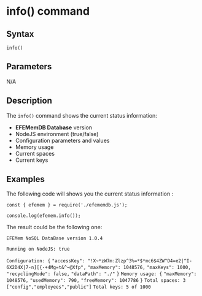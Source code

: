 # info() command

## **Syntax** 

`info()`



## **Parameters**

N/A



## **Description**

The `info()` command shows the current status information:

- **EFEMemDB Database** version
- NodeJS environment (true/false)
- Configuration parameters and values
- Memory usage
- Current spaces
- Current keys



## **Examples**

The following code will shows you the current status information :

`const { efemem } = require('./efememdb.js');`

`console.log(efemem.info());`



The result could be the following one:

`EFEMem NoSQL DataBase version 1.0.4`

`Running on NodeJS: true`

`Configuration: {`
  `"accessKey": "!X~*zW7m:Zlzp^3%=*$*mc6$4ZW^D4=e2|^I-6X2D4X|7-n][{-+4Mg=t&^~@Xfp",`
  `"maxMemory": 1048576,`
  `"maxKeys": 1000,`
  `"recyclingMode": false,`
  `"dataPath": "./"`
`}`
`Memory usage: {`
  `"maxMemory": 1048576,`
  `"usedMemory": 790,`
  `"freeMemory": 1047786`
`}`
`Total spaces: 3`
   `["config","employees","public"]`
`Total keys: 5 of 1000`